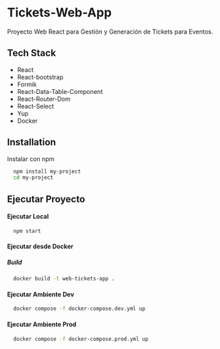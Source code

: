 # Tickets-Web-App

Proyecto Web React para Gestión y Generación de Tickets para Eventos.

## Tech Stack

* React
* React-bootstrap
* Formik
* React-Data-Table-Component
* React-Router-Dom 
* React-Select
* Yup
* Docker


## Installation

Instalar con npm

```bash
  npm install my-project
  cd my-project
```
## Ejecutar Proyecto

#### Ejecutar Local
    
```bash
  npm start
```
#### Ejecutar desde Docker
##### Build

```bash
  docker build -t web-tickets-app .
```

#### Ejecutar Ambiente Dev
```bash
  docker compose -f docker-compose.dev.yml up
```
#### Ejecutar Ambiente Prod
```bash
  docker compose -f docker-compose.prod.yml up
```